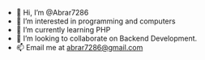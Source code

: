 - 👋 Hi, I’m @Abrar7286
- 👀 I’m interested in programming and computers
- 🌱 I’m currently learning PHP
- 💞️ I’m looking to collaborate on Backend Development.
- 📫 Email me at abrar7286@gmail.com

<!---
Abrar7286/Abrar7286 is a ✨ special ✨ repository because its `README.md` (this file) appears on your GitHub profile.
You can click the Preview link to take a look at your changes.
--->
